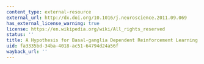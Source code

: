 ```yaml
---
content_type: external-resource
external_url: http://dx.doi.org/10.1016/j.neuroscience.2011.09.069
has_external_license_warning: true
license: https://en.wikipedia.org/wiki/All_rights_reserved
status: ''
title: A Hypothesis for Basal-ganglia Dependent Reinforcement Learning in the Songbird
uid: fa3335bd-34ba-4018-ac51-64794d24a56f
wayback_url: ''
---
```


